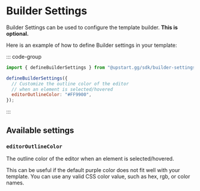 # Builder Settings

Builder Settings can be used to configure the template builder. **This is optional.**

Here is an example of how to define Builder settings in your template:

::: code-group

```javascript [enpage.config.js]
import { defineBuilderSettings } from "@upstart.gg/sdk/builder-settings";

defineBuilderSettings({
  // Customize the outline color of the editor
  // when an element is selected/hovered
  editorOutlineColor: "#FF9900",
});
```

:::

## Available settings

### `editorOutlineColor`

The outline color of the editor when an element is selected/hovered.

This can be useful if the default purple
color does not fit well with your template. You can use any valid CSS color value, such as hex, rgb, or color names.
